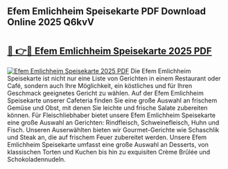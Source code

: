 ## Efem Emlichheim Speisekarte PDF Download Online 2025 Q6kvV

# <h2><a href="http://gc6j91.nevu.top/?p=Efem+Emlichheim+Speisekarte">🔗 👉🔴 Efem Emlichheim Speisekarte 2025 PDF</a></h2>

[![Efem Emlichheim Speisekarte 2025 PDF](https://i.imgur.com/dBaPXMq.png)](http://gc6j91.nevu.top/?p=Efem+Emlichheim+Speisekarte)
Die Efem Emlichheim Speisekarte ist nicht nur eine Liste von Gerichten in einem Restaurant oder Café, sondern auch Ihre Möglichkeit, ein köstliches und für Ihren Geschmack geeignetes Gericht zu wählen. Auf der Efem Emlichheim Speisekarte unserer Cafeteria finden Sie eine große Auswahl an frischem Gemüse und Obst, mit denen Sie leichte und frische Salate zubereiten können. Für Fleischliebhaber bietet unsere Efem Emlichheim Speisekarte eine große Auswahl an Gerichten: Rindfleisch, Schweinefleisch, Huhn und Fisch. Unseren Auserwählten bieten wir Gourmet-Gerichte wie Schaschlik und Steak an, die auf frischem Feuer zubereitet werden. Unsere Efem Emlichheim Speisekarte umfasst eine große Auswahl an Desserts, von klassischen Torten und Kuchen bis hin zu exquisiten Crème Brûlée und Schokoladennudeln.
